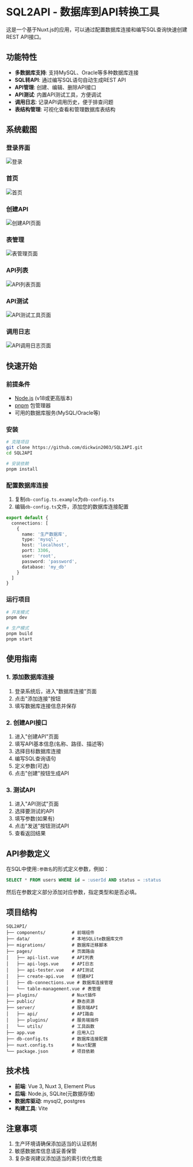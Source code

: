 # SQL2API - 数据库到API转换工具

这是一个基于Nuxt.js的应用，可以通过配置数据库连接和编写SQL查询快速创建REST API接口。

## 功能特性

- **多数据库支持**: 支持MySQL、Oracle等多种数据库连接
- **SQL转API**: 通过编写SQL语句自动生成REST API
- **API管理**: 创建、编辑、删除API接口
- **API测试**: 内置API测试工具，方便调试
- **调用日志**: 记录API调用历史，便于排查问题
- **表结构管理**: 可视化查看和管理数据库表结构

## 系统截图

### 登录界面
![登录](./images/登录页面.png)

### 首页
![首页](./images/首页.png)

### 创建API
![创建API页面](./images/创建API页面.png)

### 表管理
![表管理页面](./images/表管理.png)

### API列表
![API列表页面](./images/API列表页面.png)

### API测试
![API测试工具页面](./images/API测试工具页面.png)

### 调用日志
![API调用日志页面](./images/API调用日志页面.png)

## 快速开始

### 前提条件

- [Node.js](https://nodejs.org/) (v18或更高版本)
- [pnpm](https://pnpm.io/) 包管理器
- 可用的数据库服务(MySQL/Oracle等)

### 安装

```bash
# 克隆项目
git clone https://github.com/dickwin2003/SQL2API.git
cd SQL2API

# 安装依赖
pnpm install
```

### 配置数据库连接

1. 复制`db-config.ts.example`为`db-config.ts`
2. 编辑`db-config.ts`文件，添加您的数据库连接配置

```typescript
export default {
  connections: [
    {
      name: '生产数据库',
      type: 'mysql',
      host: 'localhost',
      port: 3306,
      user: 'root',
      password: 'password',
      database: 'my_db'
    }
  ]
}
```

### 运行项目

```bash
# 开发模式
pnpm dev

# 生产模式
pnpm build
pnpm start
```

## 使用指南

### 1. 添加数据库连接

1. 登录系统后，进入"数据库连接"页面
2. 点击"添加连接"按钮
3. 填写数据库连接信息并保存

### 2. 创建API接口

1. 进入"创建API"页面
2. 填写API基本信息(名称、路径、描述等)
3. 选择目标数据库连接
4. 编写SQL查询语句
5. 定义参数(可选)
6. 点击"创建"按钮生成API

### 3. 测试API

1. 进入"API测试"页面
2. 选择要测试的API
3. 填写参数(如果有)
4. 点击"发送"按钮测试API
5. 查看返回结果

## API参数定义

在SQL中使用`:参数名`的形式定义参数，例如：

```sql
SELECT * FROM users WHERE id = :userId AND status = :status
```

然后在参数定义部分添加对应参数，指定类型和是否必填。

## 项目结构

```
SQL2API/
├── components/          # 前端组件
├── data/                # 本地SQLite数据库文件
├── migrations/          # 数据库迁移脚本
├── pages/               # 页面路由
│   ├── api-list.vue     # API列表
│   ├── api-logs.vue     # API日志
│   ├── api-tester.vue   # API测试
│   ├── create-api.vue   # 创建API
│   ├── db-connections.vue # 数据库连接管理
│   └── table-management.vue # 表管理
├── plugins/             # Nuxt插件
├── public/              # 静态资源
├── server/              # 服务端API
│   ├── api/             # API路由
│   ├── plugins/         # 服务端插件
│   └── utils/           # 工具函数
├── app.vue              # 应用入口
├── db-config.ts         # 数据库连接配置
├── nuxt.config.ts       # Nuxt配置
└── package.json         # 项目依赖
```

## 技术栈

- **前端**: Vue 3, Nuxt 3, Element Plus
- **后端**: Node.js, SQLite(元数据存储)
- **数据库驱动**: mysql2, postgres
- **构建工具**: Vite

## 注意事项

1. 生产环境请确保添加适当的认证机制
2. 敏感数据库信息请妥善保管
3. 复杂查询建议添加适当的索引优化性能
